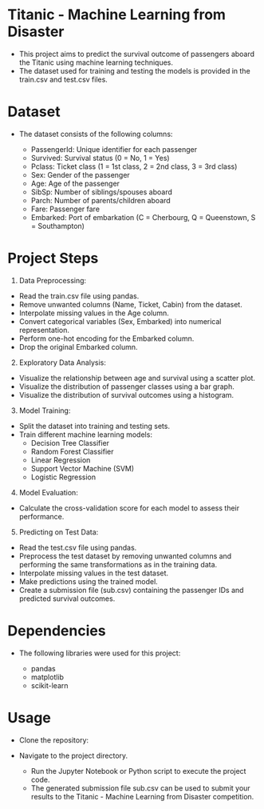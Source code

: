 # Titanic - Machine Learning from Disaster
- This project aims to predict the survival outcome of passengers aboard the Titanic using machine learning techniques.
- The dataset used for training and testing the models is provided in the train.csv and test.csv files.

# Dataset
- The dataset consists of the following columns:

  - PassengerId: Unique identifier for each passenger
  - Survived: Survival status (0 = No, 1 = Yes)
  - Pclass: Ticket class (1 = 1st class, 2 = 2nd class, 3 = 3rd class)
  - Sex: Gender of the passenger
  - Age: Age of the passenger
  - SibSp: Number of siblings/spouses aboard
  - Parch: Number of parents/children aboard
  - Fare: Passenger fare
  - Embarked: Port of embarkation (C = Cherbourg, Q = Queenstown, S = Southampton)

# Project Steps

1. Data Preprocessing:

  - Read the train.csv file using pandas.
  - Remove unwanted columns (Name, Ticket, Cabin) from the dataset.
  - Interpolate missing values in the Age column.
  - Convert categorical variables (Sex, Embarked) into numerical representation.
  - Perform one-hot encoding for the Embarked column.
  - Drop the original Embarked column.
  
2. Exploratory Data Analysis:

  - Visualize the relationship between age and survival using a scatter plot.
  - Visualize the distribution of passenger classes using a bar graph.
  - Visualize the distribution of survival outcomes using a histogram.

3. Model Training:

  - Split the dataset into training and testing sets.
  - Train different machine learning models:
    - Decision Tree Classifier
    - Random Forest Classifier
    - Linear Regression
    - Support Vector Machine (SVM)
    - Logistic Regression

4. Model Evaluation:
  - Calculate the cross-validation score for each model to assess their performance.

5. Predicting on Test Data:

  - Read the test.csv file using pandas.
  - Preprocess the test dataset by removing unwanted columns and performing the same transformations as in the training data.
  - Interpolate missing values in the test dataset.
  - Make predictions using the trained model.
  - Create a submission file (sub.csv) containing the passenger IDs and predicted survival outcomes.

# Dependencies

- The following libraries were used for this project:

  - pandas
  - matplotlib
  - scikit-learn
 
# Usage

  - Clone the repository:
  - Navigate to the project directory.

    - Run the Jupyter Notebook or Python script to execute the project code.
    - The generated submission file sub.csv can be used to submit your results to the Titanic - Machine Learning from Disaster competition.



